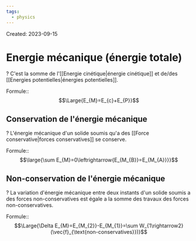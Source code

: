 ```yaml
---
tags:
  - physics
---
```

Created: 2023-09-15

# Energie mécanique (énergie totale)
?
C'est la somme de l'[[Energie cinétique|énergie cinétique]] et de/des [[Energies potentielles|énergies potentielles]].
<!--SR:!2024-09-27,190,210-->

Formule::$$\Large{E_{M}=E_{c}+E_{P}}$$
<!--SR:!2024-12-31,284,250-->

## Conservation de l'énergie mécanique
?
L'énergie mécanique d'un solide soumis qu'a des [[Force conservative|forces conservatives]] se conserve.
<!--SR:!2024-04-07,30,130-->

Formule::$$\large{\sum E_{M}=0\leftrightarrow{E_{M_{B}}=E_{M_{A}}}}$$
<!--SR:!2024-04-23,35,210-->

## Non-conservation de l'énergie mécanique
?
La variation d'énergie mécanique entre deux instants d'un solide soumis a des forces non-conservatives est égale a la somme des travaux des forces non-conservatives.
<!--SR:!2024-04-11,14,130-->

Formule::$$\Large{\Delta E_{M}=E_{M_{2}}-E_{M_{1}}=\sum W_{1\rightarrow2}(\vec{f}_{\text{non-conservatives}})}$$
<!--SR:!2024-07-02,165,237-->